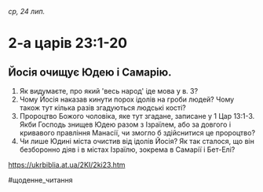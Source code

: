 
_ср, 24 лип._

# 2-а царів 23:1-20

## Йосія очищує Юдею і Самарію.
1. Як видумаєте, про який 'весь народ' іде мова у в. 3?
2. Чому Йосія наказав кинути порох ідолів на гроби людей? Чому також тут кілька разів згадуються людські кості?
3. Пророцтво Божого чоловіка, яке тут згадане, записане у 1 Цар 13:1-3. Якби Господь знищев Юдею разом з Ізраїлем, або за довгого і кривавого правління Манасії, чи змогло б здійснитися це пророцтво?
4. Чи лише Юдині міста очистив від ідолів Йосія? Як так сталося, що він безборонно діяв і в містах Ізраїлю, зокрема в Самарії і Бет-Елі?

https://ukrbiblia.at.ua/2KI/2ki23.htm 

#щоденне_читання
